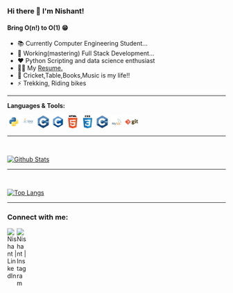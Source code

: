 ### Hi there 👋 I'm Nishant!

####    Bring O(n!) to O(1) 😁

- 📚 Currently Computer Engineering Student...
- 🌱 Working(mastering) Full Stack Development...
- ❤️ Python Scripting and data science enthusiast
- 🙋‍♂️ My <a href = "https://drive.google.com/file/d/1hAG6EOYwir94_tih-_fU-y7FINHlyIt2/view?usp=sharing">Resume.</a> 
- 💬 Cricket,Table,Books,Music is my life!!
- ⚡ Trekking, Riding bikes
<hr>

**Languages & Tools:**  

<code><img height="30" src="https://raw.githubusercontent.com/github/explore/80688e429a7d4ef2fca1e82350fe8e3517d3494d/topics/python/python.png"></code>
<code><img height="30" src="https://raw.githubusercontent.com/github/explore/80688e429a7d4ef2fca1e82350fe8e3517d3494d/topics/java/java.png"></code>
<code><img height="30" src="https://raw.githubusercontent.com/github/explore/80688e429a7d4ef2fca1e82350fe8e3517d3494d/topics/cpp/cpp.png"></code>
<code><img height="30" src="https://raw.githubusercontent.com/github/explore/80688e429a7d4ef2fca1e82350fe8e3517d3494d/topics/c/c.png"></code>
<code><img height="30" src="https://raw.githubusercontent.com/github/explore/80688e429a7d4ef2fca1e82350fe8e3517d3494d/topics/html/html.png"></code>
<code><img height="30" src="https://raw.githubusercontent.com/github/explore/80688e429a7d4ef2fca1e82350fe8e3517d3494d/topics/css/css.png"></code>
<code><img height="30" src="https://raw.githubusercontent.com/github/explore/80688e429a7d4ef2fca1e82350fe8e3517d3494d/topics/cpp/cpp.png"></code>
<code><img height="30" src="https://raw.githubusercontent.com/github/explore/80688e429a7d4ef2fca1e82350fe8e3517d3494d/topics/mysql/mysql.png"></code>
<code><img height="30" src="https://raw.githubusercontent.com/github/explore/80688e429a7d4ef2fca1e82350fe8e3517d3494d/topics/git/git.png"></code>




<hr>
<br />

[![Github Stats](https://github-readme-stats.vercel.app/api?username=nishu2498&show_icons=true&theme=dark)](https://github.com/nishu2498)

<hr>
<br />

[![Top Langs](https://github-readme-stats.vercel.app/api/top-langs/?username=nishu2498&theme=dark)](https://github.com/nishu2498)



<hr>



### Connect with me:


[<img align="left" alt="Nishant | LinkedIn" width="22px" src="https://cdn.jsdelivr.net/npm/simple-icons@v3/icons/linkedin.svg"/>][linkedin]
[<img align="left" alt="Nishant | Instagram" width="22px" src="https://cdn.jsdelivr.net/npm/simple-icons@v3/icons/instagram.svg"/>][instagram]




[instagram]: https://www.instagram.com/nishantsinamdar/
[linkedin]: https://www.linkedin.com/in/nishantsinamdar/
